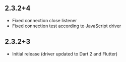 ## 2.3.2+4

* Fixed connection close listener
* Fixed connection test according to JavaScript driver

## 2.3.2+3

* Initial release (driver updated to Dart 2 and Flutter)
